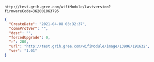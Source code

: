 `http://test.grih.gree.com/wifiModule/Lastversion?firmwareCode=362001063795`

```json
{
  "CreateDate": "2021-04-08 03:32:37",
  "commProtVer": "",
  "desc": "",
  "forcedUpgrade": 0,
  "r": 200,
  "url": "http://test.grih.gree.com/wifiModule/image/13996/191632",
  "ver": "1.01"
}
```